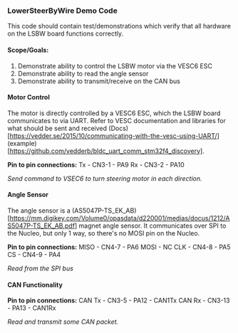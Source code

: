 ### LowerSteerByWire Demo Code
This code should contain test/demonstrations which verify that all hardware on the LSBW board functions correctly.
#### Scope/Goals:
1) Demonstrate ability to control the LSBW motor via the VESC6 ESC
2) Demonstrate ability to read the angle sensor
3) Demonstrate ability to transmit/receive on the CAN bus
#### Motor Control
The motor is directly controlled by a VESC6 ESC, which the LSBW board communicates to via UART. Refer to VESC documentation and libraries for what should be sent and received (Docs)[https://vedder.se/2015/10/communicating-with-the-vesc-using-UART/] (example)[https://github.com/vedderb/bldc_uart_comm_stm32f4_discovery].

**Pin to pin connections:**
Tx - CN3-1 - PA9
Rx - CN3-2 - PA10

_Send command to VSEC6 to turn steering motor in each direction._
#### Angle Sensor
The angle sensor is a (AS5047P-TS_EK_AB)[https://mm.digikey.com/Volume0/opasdata/d220001/medias/docus/1212/AS5047P-TS_EK_AB.pdf] magnet angle sensor. It communicates over SPI to the Nucleo, but only 1 way, so there's no MOSI pin on the Nucleo. 

**Pin to pin connections:**
MISO - CN4-7 - PA6
MOSI - NC 
CLK - CN4-8 - PA5
CS - CN4-9 - PA4

_Read from the SPI bus_
#### CAN Functionality

**Pin to pin connections:**
CAN Tx - CN3-5 - PA12 - CAN1Tx
CAN Rx - CN3-13 - PA13 - CAN1Rx

_Read and transmit some CAN packet._



